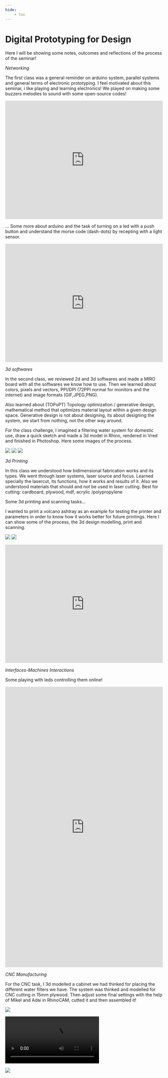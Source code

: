 ```yaml
---
hide:
    - toc
---
```


# Digital Prototyping for Design

Here I will be showing some notes, outcomes and reflections of the process of the seminar!

*Networking*

The first class was a general reminder on arduino system, parallel systems and general terms of electronic prototyping. I feel motivated about this seminar, i like playing and learning electronics! We played on making some buzzers melodies to sound with some open-source codes!

<div style="padding:75% 0 0 0;position:relative;"><iframe src="https://player.vimeo.com/video/795018353?h=b476ddf82d&amp;badge=0&amp;autopause=0&amp;player_id=0&amp;app_id=58479" frameborder="0" allow="autoplay; fullscreen; picture-in-picture" allowfullscreen style="position:absolute;top:0;left:0;width:100%;height:100%;" title="IMG_9894.MOV"></iframe></div><script src="https://player.vimeo.com/api/player.js"></script>

... Some more about arduino and the task of turning on a led with a push button and understand the morse code (dash-dots) by recepting with a light sensor.

<div style="padding:75% 0 0 0;position:relative;"><iframe src="https://player.vimeo.com/video/798407899?h=8e50bbaf11&amp;badge=0&amp;autopause=0&amp;player_id=0&amp;app_id=58479" frameborder="0" allow="autoplay; fullscreen; picture-in-picture" allowfullscreen style="position:absolute;top:0;left:0;width:100%;height:100%;" title="IMG_9959.MOV"></iframe></div><script src="https://player.vimeo.com/api/player.js"></script>


*3d softwares*

In the second class, we reviewed 2d and 3d softwares and made a MIRO board with all the softwares we know how to use. Then we learned about colors, pixels and vectors, PPI/DPI (72PPI normal for monitors and the internet) and image formats (GIF,JPEG,PNG).

Also learned about (TOPoPT) Topology optimization / generative design, mathematical method that optimizes material layout within a given design space. Generative design is not about designing, its about designing the system, we start from nothing, not the other way around.

For the class challenge, I imagined a filtering water system for domestic use, draw a quick sketch and made a 3d model in Rhino, rendered in Vred and finished in Photoshop. Here some images of the process.

![](../images/sketch.jpg)
![](../images/Captura%20de%20pantalla%20(31).png)
![](../images/Captura%20de%20pantalla%20(33).png)


*3d Printing*

In this class we understood how bidimensional fabrication works and its types. We went through laser systems, laser source and focus. Learned specially the lasercut, its functions, how it works and results of it. Also we understood materials that should and not be used in laser cutting.
Best for cutting: cardboard, plywood, mdf, acrylic /polypropylene

Some 3d printing and scanning tasks...

I wanted to print a volcano ashtray as an example for testing the printer and parameters in order to know how it works better for future printings. Here I can show some of the process, the 3d design modelling, print and scanning.


![](../images/IMG_0113.jpg)
![](../images/IMG_0141.jpg)
<div style="padding:75% 0 0 0;position:relative;"><iframe src="https://player.vimeo.com/video/817798362?h=00a09698c6&amp;badge=0&amp;autopause=0&amp;player_id=0&amp;app_id=58479" frameborder="0" allow="autoplay; fullscreen; picture-in-picture" allowfullscreen style="position:absolute;top:0;left:0;width:100%;height:100%;" title="scan 3d print.mp4"></iframe></div><script src="https://player.vimeo.com/api/player.js"></script>


*Interfaces-Machines Interactions*

Some playing with leds controlling them online!

<div style="padding:177.78% 0 0 0;position:relative;"><iframe src="https://player.vimeo.com/video/806905226?h=74fbd423b9&amp;badge=0&amp;autopause=0&amp;player_id=0&amp;app_id=58479" frameborder="0" allow="autoplay; fullscreen; picture-in-picture" allowfullscreen style="position:absolute;top:0;left:0;width:100%;height:100%;" title="IMG_0068 (Copy)"></iframe></div><script src="https://player.vimeo.com/api/player.js"></script>


*CNC Manufacturing*

For the CNC task, I 3d modelled a cabinet we had thinked for placing the different water filters we have. The system was thinked and modelled for CNC cutting in 15mm plywood. Then adjust some final settings with the help of Mikel and Adai in RhinoCAM, cutted it and then assembled it!

![](../images/cnc.jpeg)

![](../files/cnc%20on.mp4)

![](../images/cnc2.jpeg)
